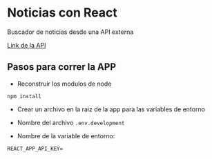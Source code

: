 # Noticias con React

Buscador de noticias desde una API externa

[Link de la API](https://newsapi.org/)

## Pasos para correr la APP

-  Reconstruir los modulos de node

```
npm install
```

-  Crear un archivo en la raiz de la app para las variables de entorno

-  Nombre del archivo `.env.development`

-  Nombre de la variable de entorno:

```
REACT_APP_API_KEY=
```
